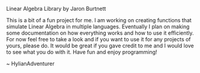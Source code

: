 Linear Algebra Library
by Jaron Burtnett

This is a bit of a fun project for me. I am working on creating functions that simulate Linear Algebra in multiple languages.
Eventually I plan on making some documentation on how everything works and how to use it efficiently. For now feel free to take a look and if you want to use it for any projects of yours, please do. It would be great if you gave credit to me and I would love to see what you do with it. Have fun and enjoy programming!

  ~ HylianAdventurer
